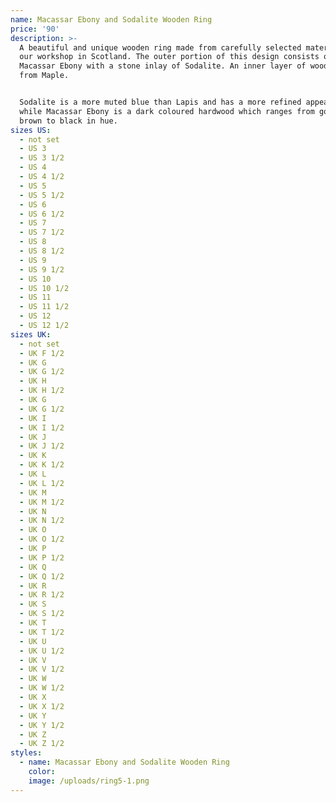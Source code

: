 ```yaml
---
name: Macassar Ebony and Sodalite Wooden Ring
price: '90'
description: >-
  A beautiful and unique wooden ring made from carefully selected materials In
  our workshop in Scotland. The outer portion of this design consists of
  Macassar Ebony with a stone inlay of Sodalite. An inner layer of wood is made
  from Maple.


  Sodalite is a more muted blue than Lapis and has a more refined appearance,
  while Macassar Ebony is a dark coloured hardwood which ranges from golden
  brown to black in hue.
sizes US:
  - not set
  - US 3
  - US 3 1/2
  - US 4
  - US 4 1/2
  - US 5
  - US 5 1/2
  - US 6
  - US 6 1/2
  - US 7
  - US 7 1/2
  - US 8
  - US 8 1/2
  - US 9
  - US 9 1/2
  - US 10
  - US 10 1/2
  - US 11
  - US 11 1/2
  - US 12
  - US 12 1/2
sizes UK:
  - not set
  - UK F 1/2
  - UK G
  - UK G 1/2
  - UK H
  - UK H 1/2
  - UK G
  - UK G 1/2
  - UK I
  - UK I 1/2
  - UK J
  - UK J 1/2
  - UK K
  - UK K 1/2
  - UK L
  - UK L 1/2
  - UK M
  - UK M 1/2
  - UK N
  - UK N 1/2
  - UK O
  - UK O 1/2
  - UK P
  - UK P 1/2
  - UK Q
  - UK Q 1/2
  - UK R
  - UK R 1/2
  - UK S
  - UK S 1/2
  - UK T
  - UK T 1/2
  - UK U
  - UK U 1/2
  - UK V
  - UK V 1/2
  - UK W
  - UK W 1/2
  - UK X
  - UK X 1/2
  - UK Y
  - UK Y 1/2
  - UK Z
  - UK Z 1/2
styles:
  - name: Macassar Ebony and Sodalite Wooden Ring
    color:
    image: /uploads/ring5-1.png
---
```


